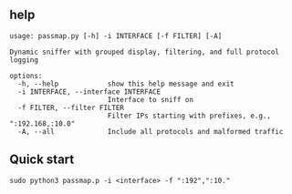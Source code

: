 ## help
```
usage: passmap.py [-h] -i INTERFACE [-f FILTER] [-A]

Dynamic sniffer with grouped display, filtering, and full protocol logging

options:
  -h, --help            show this help message and exit
  -i INTERFACE, --interface INTERFACE
                        Interface to sniff on
  -f FILTER, --filter FILTER
                        Filter IPs starting with prefixes, e.g., ":192.168,:10.0"
  -A, --all             Include all protocols and malformed traffic
```

## Quick start
``sudo python3 passmap.p -i <interface> -f ":192",":10."``
